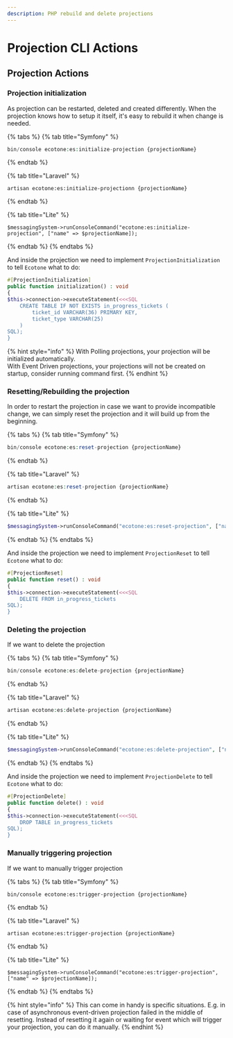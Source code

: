 ```yaml
---
description: PHP rebuild and delete projections
---
```


# Projection CLI Actions

## Projection Actions

### Projection initialization

As projection can be restarted, deleted and created differently. When the projection knows how to setup it itself, it's easy to rebuild it when change is needed.

{% tabs %}
{% tab title="Symfony" %}
```php
bin/console ecotone:es:initialize-projection {projectionName}
```
{% endtab %}

{% tab title="Laravel" %}
```
artisan ecotone:es:initialize-projectionn {projectionName}
```
{% endtab %}

{% tab title="Lite" %}
```
$messagingSystem->runConsoleCommand("ecotone:es:initialize-projection", ["name" => $projectionName]);
```
{% endtab %}
{% endtabs %}

And inside the projection we need to implement `ProjectionInitialization` to tell `Ecotone` what to do:

```php
#[ProjectionInitialization]
public function initialization() : void
{
$this->connection->executeStatement(<<<SQL
    CREATE TABLE IF NOT EXISTS in_progress_tickets (
        ticket_id VARCHAR(36) PRIMARY KEY,
        ticket_type VARCHAR(25)
    )
SQL);
}
```

{% hint style="info" %}
With Polling projections, your projection will be initialized automatically.\
With Event Driven projections, your projections will not be created on startup, consider running command first.
{% endhint %}

### Resetting/Rebuilding the projection

In order to restart the projection in case we want to provide incompatible change, we can simply reset the projection and it will build up from the beginning.&#x20;

{% tabs %}
{% tab title="Symfony" %}
```php
bin/console ecotone:es:reset-projection {projectionName}
```
{% endtab %}

{% tab title="Laravel" %}
```php
artisan ecotone:es:reset-projection {projectionName}
```
{% endtab %}

{% tab title="Lite" %}
```php
$messagingSystem->runConsoleCommand("ecotone:es:reset-projection", ["name" => $projectionName]);
```
{% endtab %}
{% endtabs %}

And inside the projection we need to implement `ProjectionReset` to tell `Ecotone` what to do:

```php
#[ProjectionReset]
public function reset() : void
{
$this->connection->executeStatement(<<<SQL
    DELETE FROM in_progress_tickets
SQL);
}
```

### Deleting the projection

If we want to delete the projection&#x20;

{% tabs %}
{% tab title="Symfony" %}
```php
bin/console ecotone:es:delete-projection {projectionName}
```
{% endtab %}

{% tab title="Laravel" %}
```php
artisan ecotone:es:delete-projection {projectionName}
```
{% endtab %}

{% tab title="Lite" %}
```php
$messagingSystem->runConsoleCommand("ecotone:es:delete-projection", ["name" => $projectionName]);
```
{% endtab %}
{% endtabs %}

And inside the projection we need to implement `ProjectionDelete` to tell `Ecotone` what to do:

```php
#[ProjectionDelete]
public function delete() : void
{
$this->connection->executeStatement(<<<SQL
    DROP TABLE in_progress_tickets
SQL);
}
```

### Manually triggering projection

If we want to manually trigger projection&#x20;

{% tabs %}
{% tab title="Symfony" %}
```
bin/console ecotone:es:trigger-projection {projectionName}
```
{% endtab %}

{% tab title="Laravel" %}
```
artisan ecotone:es:trigger-projection {projectionName}
```
{% endtab %}

{% tab title="Lite" %}
```
$messagingSystem->runConsoleCommand("ecotone:es:trigger-projection", ["name" => $projectionName]);
```
{% endtab %}
{% endtabs %}

{% hint style="info" %}
This can come in handy is specific situations. E.g. in case of asynchronous event-driven projection failed in the middle of resetting. Instead of resetting it again or waiting for event which will trigger your projection, you can do it manually.
{% endhint %}
